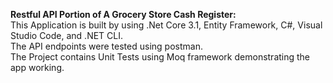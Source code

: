  **Restful API Portion of A Grocery Store Cash Register:**<br>
This Application is built by using .Net Core 3.1, Entity Framework, C#, Visual Studio Code, and .NET CLI.<br>
The API endpoints were tested using postman.<br>
The Project contains Unit Tests using Moq framework demonstrating the app working.
